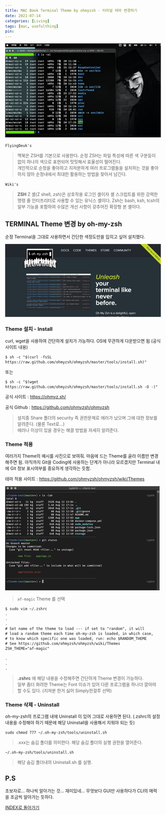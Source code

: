 ```yaml
---
title: MAC Book Terminal Theme by ohmyzsh - 터미널 테마 변경하기
date: 2021-07-14
categories: [Living]
tags: [mac, usefulthing]
pin:
---
```


![macbook](/img/living/macbook/terminal0.jpg)

`FlyingDeuk's`
>맥북은 ZSH를 기본으로 사용한다. 순정 ZSH는 파일 특성에 따른 색 구분등이 없이 하나의 색으로 표현되어 밋밋해서 효율성이 떨어진다. <br>
개인적으로 순정을 좋아하고 지저분하게 여러 프로그램들을 설치하는 것을 좋아하지 않아 순정내에서 최대한 활용하는 방법을 찾아서 남긴다.

`Wiki's`
> **ZSH** Z 셸(Z shell, zsh)은 상호작용 로그인 셸이자 셸 스크립트를 위한 강력한 명령 줄 인터프리터로 사용할 수 있는 유닉스 셸이다. Zsh는 bash, ksh, tcsh의 일부 기능을 포함하여 수많은 개선 사항이 갖추어진 확장형 본 셸이다.


## TERMINAL Theme 변경 by oh-my-zsh

순정 Terminal을 그대로 사용하면서 간단한 색정도만을 입히고 싶어 설치했다.

![macbook](/img/living/macbook/terminal.jpg)

### Theme 설치 - Install
curl, wget을 사용하여 간단하게 설치가 가능하다.
OS에 무관하게 다운받으면 됨 (공식 사이트 내용)

```
$ sh -c "$(curl -fsSL https://raw.github.com/ohmyzsh/ohmyzsh/master/tools/install.sh)"
```
또는
```
$ sh -c "$(wget https://raw.github.com/ohmyzsh/ohmyzsh/master/tools/install.sh -O -)"
```
공식 사이트 :
https://ohmyz.sh/ <br>

공식 Github : https://github.com/ohmyzsh/ohmyzsh

> 설치중 Share 폴더의 security 즉 권한문제로 에러가 났으며 그에 대한 정보를 알려준다. (물론 Text로...) <br>
에러나 이상이 있을 경우는 해결 방법을 자세히 알려준다.

### Theme 적용

여러가지 Theme의 예시를 사진으로 보여줘. 마음에 드는 Theme를 골라 이름만 변경해주면 됨. 아직까지 Git을 Coding에 사용하는 단계가 아니라 모르겠지만 Terminal 내에 Git 정보 표시여부를 중요하게 생각하는 듯함.

테마 적용 사이트 : https://github.com/ohmyzsh/ohmyzsh/wiki/Themes

![macbook](/img/living/macbook/terminal2.jpg)
>`af-magic` Theme 를 선택


```
$ sudo vim ~/.zshrc
.
.
.
# Set name of the theme to load --- if set to "random", it will
# load a random theme each time oh-my-zsh is loaded, in which case,
# to know which specific one was loaded, run: echo $RANDOM_THEME
# See https://github.com/ohmyzsh/ohmyzsh/wiki/Themes
ZSH_THEME="af-magic"

.
.
.
```
>**.zshrc** 에 해당 내용을 수정해주면 간단하게 Theme 변경이 가능하다. <br>
일부 좀더 화려한 Theme는 Font 이슈가 있어 다른 프로그램을 하나더 깔아야 할 수도 있다. (지져분 한거 싫어 Simply한걸루 선택)


### Theme 삭제 - Uninstall

oh-my-zsh의 프로그램 내에 Uninstall 이 있어 그대로 사용하면 된다. (.zshrc의 설정 내용을 수정해야 하기 때문에 해당 Uninstall을 사용해서 지워야 되는 듯)

```
sudo chmod 777 ~/.oh-my-zsh/tools/uninstall.sh
```
> .xxx는 숨김 폴더를 의미한다. 해당 숨김 폴더의 실행 권한을 열어준다.


```
~/.oh-my-zsh/tools/uninstall.sh
```
> 해당 숨김 폴더내의 Uninstall.sh 를 실행.

## P.S
초보자로... 하나씩 알아가는 것... 재미있네...
무엇보다 GUI만 사용하다가 CLI의 매력을 조금씩 알아가는 듯하다.


[INDEX로 돌아가기](/posts/Macbook/)
